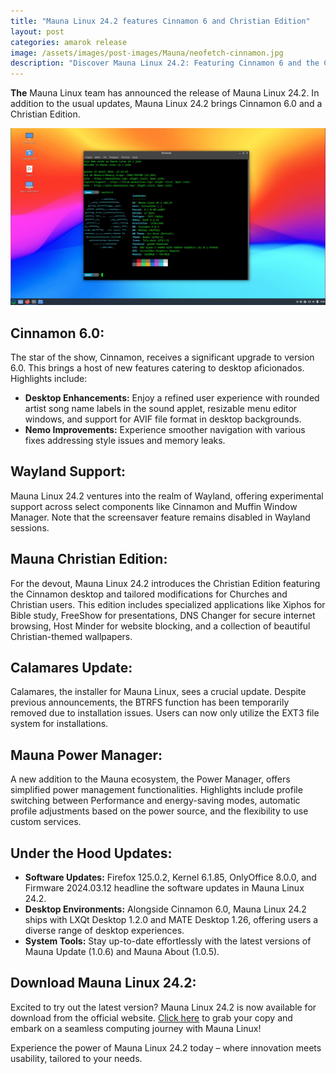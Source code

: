 ```yaml
---
title: "Mauna Linux 24.2 features Cinnamon 6 and Christian Edition"
layout: post
categories: amarok release
image: /assets/images/post-images/Mauna/neofetch-cinnamon.jpg
description: "Discover Mauna Linux 24.2: Featuring Cinnamon 6 and the Christian Edition, offering enhanced desktop experiences and tailored modifications for Christian users."
---
```


**The** Mauna Linux team has announced the release of Mauna Linux 24.2. In addition to the usual updates, Mauna Linux 24.2 brings Cinnamon 6.0 and a Christian Edition.

![Mauna Linux 24.2 featured image](/assets/images/post-images/Mauna/neofetch-cinnamon.jpg)

## **Cinnamon 6.0:**
The star of the show, Cinnamon, receives a significant upgrade to version 6.0. This brings a host of new features catering to desktop aficionados. Highlights include:
- **Desktop Enhancements:** Enjoy a refined user experience with rounded artist song name labels in the sound applet, resizable menu editor windows, and support for AVIF file format in desktop backgrounds.
- **Nemo Improvements:** Experience smoother navigation with various fixes addressing style issues and memory leaks.

## **Wayland Support:**
Mauna Linux 24.2 ventures into the realm of Wayland, offering experimental support across select components like Cinnamon and Muffin Window Manager. Note that the screensaver feature remains disabled in Wayland sessions.

## **Mauna Christian Edition:**
For the devout, Mauna Linux 24.2 introduces the Christian Edition featuring the Cinnamon desktop and tailored modifications for Churches and Christian users. This edition includes specialized applications like Xiphos for Bible study, FreeShow for presentations, DNS Changer for secure internet browsing, Host Minder for website blocking, and a collection of beautiful Christian-themed wallpapers.

## **Calamares Update:**
Calamares, the installer for Mauna Linux, sees a crucial update. Despite previous announcements, the BTRFS function has been temporarily removed due to installation issues. Users can now only utilize the EXT3 file system for installations.

## **Mauna Power Manager:**
A new addition to the Mauna ecosystem, the Power Manager, offers simplified power management functionalities. Highlights include profile switching between Performance and energy-saving modes, automatic profile adjustments based on the power source, and the flexibility to use custom services.

## **Under the Hood Updates:**
- **Software Updates:** Firefox 125.0.2, Kernel 6.1.85, OnlyOffice 8.0.0, and Firmware 2024.03.12 headline the software updates in Mauna Linux 24.2.
- **Desktop Environments:** Alongside Cinnamon 6.0, Mauna Linux 24.2 ships with LXQt Desktop 1.2.0 and MATE Desktop 1.26, offering users a diverse range of desktop experiences.
- **System Tools:** Stay up-to-date effortlessly with the latest versions of Mauna Update (1.0.6) and Mauna About (1.0.5).

## **Download Mauna Linux 24.2:**
Excited to try out the latest version? Mauna Linux 24.2 is now available for download from the official website. [Click here](https://maunalinux.top/download/) to grab your copy and embark on a seamless computing journey with Mauna Linux!

Experience the power of Mauna Linux 24.2 today – where innovation meets usability, tailored to your needs.
